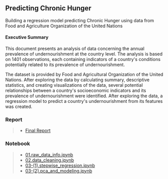 ## Predicting Chronic Hunger
 Building a regression model predicting Chronic Hunger using data from Food and Agriculture Organization of the United Nations


#### Executive Summary
This document presents an analysis of data concerning the annual prevalence of undernourishment at the country level. The analysis is based on 1401 observations, each containing indicators of a country's conditions potentially related to its prevalence of undernourishment.

The dataset is provided by Food and Agricultural Organization of the United Nations. After exploring the data by calculating summary, descriptive statistics, and creating visualizations of the data, several potential relationships between a country's socioeconomic indicators and its prevalence of undernourishment were identified. After exploring the data, a regression model to predict a country's undernourishment from its features was created.


### Report
>* [Final Report](https://github.com/jackpork0702/Predicting-Chronic-Hunger/blob/master/Predicting%20Chronic%20Hunger(final).pdf)

### Notebook
>* [01.raw_data_info.ipynb](https://github.com/jackpork0702/Predicting-Chronic-Hunger/blob/master/report/01.raw_data_info.ipynb)
>* [02.data_cleaning.ipynb](https://github.com/jackpork0702/Predicting-Chronic-Hunger/blob/master/report/02.data_cleaning.ipynb)
>* [03-(1).stepwise_regression.ipynb](https://github.com/jackpork0702/Predicting-Chronic-Hunger/blob/master/report/03-(1).stepwise_regression.ipynb)
>* [03-(2).pca_and_modeling.ipynb](https://github.com/jackpork0702/Predicting-Chronic-Hunger/blob/master/report/03-(2).pca_and_modeling.ipynb) 	
